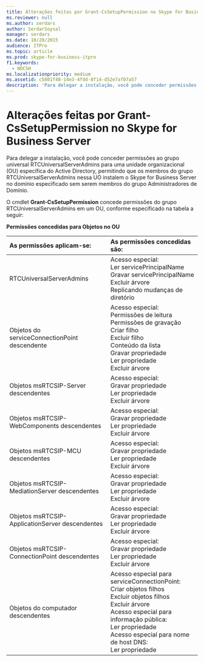 ```yaml
---
title: Alterações feitas por Grant-CsSetupPermission no Skype for Business Server
ms.reviewer: null
ms.author: serdars
author: SerdarSoysal
manager: serdars
ms.date: 10/20/2015
audience: ITPro
ms.topic: article
ms.prod: skype-for-business-itpro
f1.keywords:
  - NOCSH
ms.localizationpriority: medium
ms.assetid: c5801f48-14e3-4fdd-8f14-d52e7af07a57
description: 'Para delegar a instalação, você pode conceder permissões ao grupo universal RTCUniversalServerAdmins para uma unidade organizacional (OU) específica do Active Directory, permitindo que os membros do grupo RTCUniversalServerAdmins nessa UO instalem o Skype for Business Server no domínio especificado sem serem membros do grupo Administradores de Domínio.'
---
```


# <a name="changes-made-by-grant-cssetuppermission-in-skype-for-business-server"></a>Alterações feitas por Grant-CsSetupPermission no Skype for Business Server
 
Para delegar a instalação, você pode conceder permissões ao grupo universal RTCUniversalServerAdmins para uma unidade organizacional (OU) específica do Active Directory, permitindo que os membros do grupo RTCUniversalServerAdmins nessa UO instalem o Skype for Business Server no domínio especificado sem serem membros do grupo Administradores de Domínio. 
  
O cmdlet **Grant-CsSetupPermission** concede permissões do grupo RTCUniversalServerAdmins em um OU, conforme especificado na tabela a seguir:
  
**Permissões concedidas para Objetos no OU**

|**As permissões aplicam-se:**|**As permissões concedidas são:**|
|:-----|:-----|
|RTCUniversalServerAdmins  <br/> | Acesso especial: <br/>  Ler servicePrincipalName <br/>  Gravar servicePrincipalName <br/>  Excluir árvore <br/>  Replicando mudanças de diretório <br/> |
|Objetos do serviceConnectionPoint descendente  <br/> | Acesso especial: <br/>  Permissões de leitura <br/>  Permissões de gravação <br/>  Criar filho <br/>  Excluir filho <br/>  Conteúdo da lista <br/>  Gravar propriedade <br/>  Ler propriedade <br/>  Excluir árvore <br/> |
|Objetos msRTCSIP-Server descendentes  <br/> | Acesso especial: <br/>  Gravar propriedade <br/>  Ler propriedade <br/>  Excluir árvore <br/> |
|Objetos msRTCSIP-WebComponents descendentes  <br/> | Acesso especial: <br/>  Gravar propriedade <br/>  Ler propriedade <br/>  Excluir árvore <br/> |
|Objetos msRTCSIP-MCU descendentes  <br/> | Acesso especial: <br/>  Gravar propriedade <br/>  Ler propriedade <br/>  Excluir árvore <br/> |
|Objetos msRTCSIP-MediationServer descendentes  <br/> | Acesso especial: <br/>  Gravar propriedade <br/>  Ler propriedade <br/>  Excluir árvore <br/> |
|Objetos msRTCSIP-ApplicationServer descendentes  <br/> | Acesso especial: <br/>  Gravar propriedade <br/>  Ler propriedade <br/>  Excluir árvore <br/> |
|Objetos msRTCSIP-ConnectionPoint descendentes  <br/> | Acesso especial: <br/>  Gravar propriedade <br/>  Ler propriedade <br/>  Excluir árvore <br/> |
|Objetos do computador descendentes  <br/> | Acesso especial para serviceConnectionPoint: <br/>  Criar objetos filhos <br/>  Excluir objetos filhos <br/>  Excluir árvore <br/>  Acesso especial para informação pública: <br/>  Ler propriedade <br/>  Acesso especial para nome de host DNS: <br/>  Ler propriedade <br/> |
   

